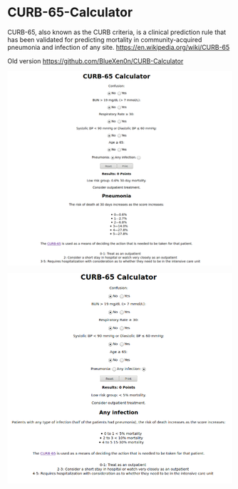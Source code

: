 # CURB-65-Calculator
CURB-65, also known as the CURB criteria, is a clinical prediction rule that has been validated for predicting mortality in community-acquired pneumonia and infection of any site. https://en.wikipedia.org/wiki/CURB-65

Old version https://github.com/BlueXen0n/CURB-Calculator

![alt text](https://github.com/BlueXen0n/CURB-65-Calculator/blob/master/CURB-65-Calculator-Pneumonia.png?raw=true)


![alt text](https://github.com/BlueXen0n/CURB-65-Calculator/blob/master/CURB-65-Calculator-AnyInfections.png?raw=true)
